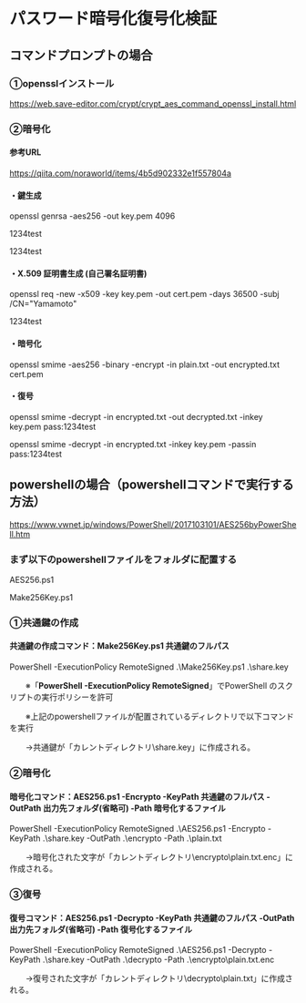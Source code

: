 # パスワード暗号化復号化検証

## コマンドプロンプトの場合
### ①opensslインストール
https://web.save-editor.com/crypt/crypt_aes_command_openssl_install.html
### ②暗号化
#### 参考URL
https://qiita.com/noraworld/items/4b5d902332e1f557804a
#### ・鍵生成
openssl genrsa -aes256 -out key.pem 4096

1234test

1234test

#### ・X.509 証明書生成 (自己署名証明書)
openssl req -new -x509 -key key.pem -out cert.pem -days 36500 -subj /CN="Yamamoto"

1234test

#### ・暗号化
openssl smime -aes256 -binary -encrypt -in plain.txt -out encrypted.txt cert.pem

#### ・復号
openssl smime -decrypt -in encrypted.txt -out decrypted.txt -inkey key.pem pass:1234test

openssl smime -decrypt -in encrypted.txt -inkey key.pem -passin pass:1234test

## powershellの場合（**powershellコマンドで実行する方法**）
https://www.vwnet.jp/windows/PowerShell/2017103101/AES256byPowerShell.htm

### まず以下のpowershellファイルをフォルダに配置する
AES256.ps1

Make256Key.ps1

### ①共通鍵の作成
#### 共通鍵の作成コマンド：Make256Key.ps1 共通鍵のフルパス
PowerShell -ExecutionPolicy RemoteSigned .\Make256Key.ps1 .\share.key

　　※「**PowerShell -ExecutionPolicy RemoteSigned**」でPowerShell のスクリプトの実行ポリシーを許可
 
　　※上記のpowershellファイルが配置されているディレクトリで以下コマンドを実行
  
　　→共通鍵が「カレントディレクトリ\share.key」に作成される。
### ②暗号化
#### 暗号化コマンド：AES256.ps1 -Encrypto -KeyPath 共通鍵のフルパス -OutPath 出力先フォルダ(省略可) -Path 暗号化するファイル

PowerShell -ExecutionPolicy RemoteSigned .\AES256.ps1 -Encrypto -KeyPath .\share.key -OutPath .\encrypto -Path .\plain.txt

　　→暗号化された文字が「カレントディレクトリ\encrypto\plain.txt.enc」に作成される。
### ③復号
#### 復号コマンド：AES256.ps1 -Decrypto -KeyPath 共通鍵のフルパス -OutPath 出力先フォルダ(省略可) -Path 復号化するファイル

PowerShell -ExecutionPolicy RemoteSigned .\AES256.ps1 -Decrypto -KeyPath .\share.key -OutPath .\decrypto -Path .\encrypto\plain.txt.enc

　　→復号された文字が「カレントディレクトリ\decrypto\plain.txt」に作成される。
